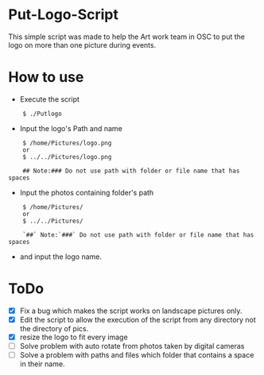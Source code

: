# Put-Logo-Script

This simple script was made to help the Art work team in OSC to put the logo on more than one picture during events.

# How to use
* Execute the script
```
	$ ./Putlogo
```
* Input the logo's Path and name
```
	$ /home/Pictures/logo.png
	or
	$ ../../Pictures/logo.png

	## Note:### Do not use path with folder or file name that has spaces

```
* Input the photos containing folder's path
```
	$ /home/Pictures/
	or
	$ ../../Pictures/

	`##` Note:`###` Do not use path with folder or file name that has spaces

```
* and input the logo name.

# ToDo
* [X] Fix a bug which makes the script works on landscape pictures only.
* [X] Edit the script to allow the execution of the script from any directory not the directory of pics.
* [X] resize the logo to fit every image
* [ ] Solve problem with auto rotate from photos taken by digital cameras
* [ ] Solve a problem with paths and files which folder that contains a space in their name.
